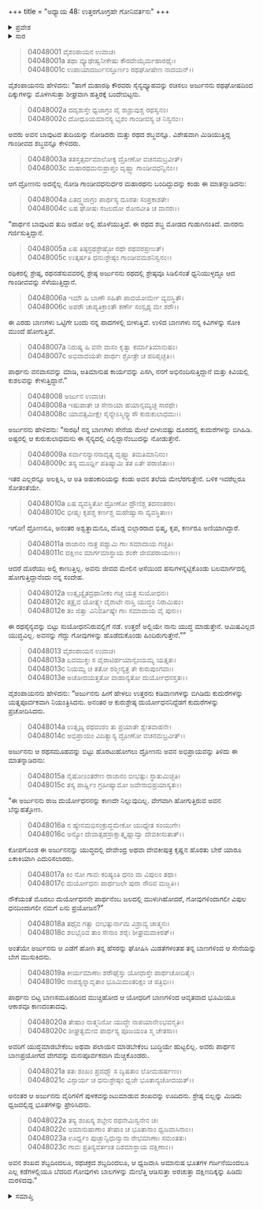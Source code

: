 +++
title = "ಅಧ್ಯಾಯ 48: ಉತ್ತರಗೋಗ್ರಹೇ ಗೋನಿವರ್ತನಃ"
+++

<details><summary>ಪ್ರವೇಶ</summary>


।।   ಓಂ ಓಂ ನಮೋ ನಾರಾಯಣಾಯ।।   ಶ್ರೀ ವೇದವ್ಯಾಸಾಯ ನಮಃ ।।

ಶ್ರೀ ಕೃಷ್ಣದ್ವೈಪಾಯನ ವೇದವ್ಯಾಸ ವಿರಚಿತ  

**ಶ್ರೀ ಮಹಾಭಾರತ**

**ವಿರಾಟ ಪರ್ವ**

**ಗೋಹರಣ ಪರ್ವ**

**ಅಧ್ಯಾಯ 48**

</details>


<details><summary>ಸಾರ</summary>

ಅರ್ಜುನನು ಕುರುಸೇನೆಯಲ್ಲಿ ದುರ್ಯೋಧನನನ್ನು ಕಾಣದೇ, ಅವನು ಗೋವುಗಳನ್ನು ಕರೆದುಕೊಂಡು ಹಸ್ತಿನಾವತಿಗೆ ಹಿಂದಿರುಗಿ ಹೋಗುತ್ತಿರುವುದನ್ನು ನೋಡಿ ಅವನ ಮೇಲೆ ಧಾಳಿಮಾಡಿ ಗೋವುಗಳನ್ನು ವಿರಾಟನಗರಿಯ ಕಡೆ ಹಿಂದಿರುಗುವಂತೆ ಮಾಡಿದುದು (1-23).

</details>


> 04048001 ವೈಶಂಪಾಯನ ಉವಾಚ।  
04048001a ತಥಾ ವ್ಯೂಢೇಷ್ವನೀಕೇಷು ಕೌರವೇಯೈರ್ಮಹಾರಥೈಃ।   
04048001c ಉಪಾಯಾದರ್ಜುನಸ್ತೂರ್ಣಂ ರಥಘೋಷೇಣ ನಾದಯನ್।।

ವೈಶಂಪಾಯನನು ಹೇಳಿದನು: “ಹಾಗೆ ಮಹಾರಥಿ ಕೌರವರು ಸೈನ್ಯವ್ಯೂಹವನ್ನು ರಚಿಸಲು ಅರ್ಜುನನು ರಥಘೋಷದಿಂದ ದಿಕ್ಕುಗಳನ್ನು ಮೊಳಗಿಸುತ್ತಾ ಶೀಘ್ರವಾಗಿ ಹತ್ತಿರಕ್ಕೆ ಬಂದೇಬಿಟ್ಟನು.

> 04048002a ದದೃಶುಸ್ತೇ ಧ್ವಜಾಗ್ರಂ ವೈ ಶುಶ್ರುವುಶ್ಚ ರಥಸ್ವನಂ।  
04048002c ದೋಧೂಯಮಾನಸ್ಯ ಭೃಶಂ ಗಾಂಡೀವಸ್ಯ ಚ ನಿಸ್ವನಂ।।

ಅವರು ಅವನ ಬಾವುಟದ ತುದಿಯನ್ನು ನೋಡಿದರು ಮತ್ತು ರಥದ ಶಬ್ಧವನ್ನೂ. ವಿಶೇಷವಾಗಿ ಮಿಡಿಯುತ್ತಿದ್ದ ಗಾಂಡೀವದ ಶಬ್ಧವನ್ನೂ ಕೇಳಿದರು.

> 04048003a ತತಸ್ತತ್ಸರ್ವಮಾಲೋಕ್ಯ ದ್ರೋಣೋ ವಚನಮಬ್ರವೀತ್।  
04048003c ಮಹಾರಥಮನುಪ್ರಾಪ್ತಂ ದೃಷ್ಟ್ವಾ ಗಾಂಡೀವಧನ್ವಿನಂ।।

ಆಗ ದ್ರೋಣನು ಅದನ್ನೆಲ್ಲ ನೋಡಿ ಗಾಂಡೀವಧನುರ್ಧರ ಮಹಾರಥನು ಬಂದಿದ್ದುದನ್ನು ಕಂಡು ಈ ಮಾತನ್ನಾಡಿದನು:

> 04048004a ಏತದ್ಧ್ವಜಾಗ್ರಂ ಪಾರ್ಥಸ್ಯ ದೂರತಃ ಸಂಪ್ರಕಾಶತೇ।   
04048004c ಏಷ ಘೋಷಃ ಸಜಲದೋ ರೋರವೀತಿ ಚ ವಾನರಃ।।

“ಪಾರ್ಥನ ಬಾವುಟದ ತುದಿ ಅದೋ ಅಲ್ಲಿ ಹೊಳೆಯುತ್ತಿದೆ. ಈ ರಥದ ಶಬ್ಧ ಮೋಡದ ಗುಡುಗಿನಂತಿದೆ. ವಾನರನು ಗರ್ಜಿಸುತ್ತಿದ್ದಾನೆ.

> 04048005a ಏಷ ತಿಷ್ಠನ್ರಥಶ್ರೇಷ್ಠೋ ರಥೇ ರಥವರಪ್ರಣುತ್।  
04048005c ಉತ್ಕರ್ಷತಿ ಧನುಃಶ್ರೇಷ್ಠಂ ಗಾಂಡೀವಮಶನಿಸ್ವನಂ।।

ರಥಿಕರಲ್ಲಿ ಶ್ರೇಷ್ಠ, ರಥನಡೆಸುವವರಲ್ಲಿ ಶ್ರೇಷ್ಠ ಅರ್ಜುನನು ರಥದಲ್ಲಿ ಶ್ರೇಷ್ಠವೂ ಸಿಡಿಲಿನಂತೆ ಧ್ವನಿಯುಳ್ಳದ್ದೂ ಆದ ಗಾಂಡೀವವನ್ನು ಸೆಳೆಯುತ್ತಿದ್ದಾನೆ.

> 04048006a ಇಮೌ ಹಿ ಬಾಣೌ ಸಹಿತೌ ಪಾದಯೋರ್ಮೇ ವ್ಯವಸ್ಥಿತೌ।  
04048006c ಅಪರೌ ಚಾಪ್ಯತಿಕ್ರಾಂತೌ ಕರ್ಣೌ ಸಂಸ್ಪೃಶ್ಯ ಮೇ ಶರೌ।।

ಈ ಎರಡು ಬಾಣಗಳು ಒಟ್ಟಿಗೇ ಬಂದು ನನ್ನ ಪಾದಗಳಲ್ಲಿ ಬೀಳುತ್ತಿವೆ. ಉಳಿದ ಬಾಣಗಳು ನನ್ನ ಕಿವಿಗಳನ್ನು ಸೋಕಿ ಮುಂದೆ ಹೋಗುತ್ತಿವೆ.

> 04048007a ನಿರುಷ್ಯ ಹಿ ವನೇ ವಾಸಂ ಕೃತ್ವಾ ಕರ್ಮಾತಿಮಾನುಷಂ।  
04048007c ಅಭಿವಾದಯತೇ ಪಾರ್ಥಃ ಶ್ರೋತ್ರೇ ಚ ಪರಿಪೃಚ್ಛತಿ।।

ಪಾರ್ಥನು ವನವಾಸವನ್ನು ಮಾಡಿ, ಅತಿಮಾನುಷ ಕಾರ್ಯವನ್ನು ಎಸಗಿ, ನನಗೆ ಅಭಿನಂದಿಸುತ್ತಿದ್ದಾನೆ ಮತ್ತು ಕಿವಿಯಲ್ಲಿ ಕುಶಲವನ್ನು ಕೇಳುತ್ತಿದ್ದಾನೆ.”

> 04048008 ಅರ್ಜುನ ಉವಾಚ।  
04048008a ಇಷುಪಾತೇ ಚ ಸೇನಾಯಾ ಹಯಾನ್ಸಮ್ಯಚ್ಛ ಸಾರಥೇ।  
04048008c ಯಾವತ್ಸಮೀಕ್ಷೇ ಸೈನ್ಯೇಽಸ್ಮಿನ್ಕ್ವಾಸೌ ಕುರುಕುಲಾಧಮಃ।।

ಅರ್ಜುನನು ಹೇಳಿದನು: “ಸಾರಥಿ! ನನ್ನ ಬಾಣಗಳು ಸೇನೆಯ ಮೇಲೆ ಬೀಳುವಷ್ಟು ದೂರದಲ್ಲಿ ಕುದುರೆಗಳನ್ನು ಬಿಗಿಹಿಡಿ. ಅಷ್ಟರಲ್ಲಿ ಆ ಕುರುಕುಲಾಧಮನು ಈ ಸೈನ್ಯದಲ್ಲಿ ಎಲ್ಲಿದ್ದಾನೆಂಬುದನ್ನು ನೋಡುತ್ತೇನೆ.

> 04048009a ಸರ್ವಾನನ್ಯಾನನಾದೃತ್ಯ ದೃಷ್ಟ್ವಾ ತಮತಿಮಾನಿನಂ।  
04048009c ತಸ್ಯ ಮೂರ್ಧ್ನಿ ಪತಿಷ್ಯಾಮಿ ತತ ಏತೇ ಪರಾಜಿತಾಃ।।

ಇತರ ಎಲ್ಲರನ್ನೂ ಅಲಕ್ಷಿಸಿ, ಆ ಅತಿ ಅಹಂಕಾರಿಯನ್ನು ಕಂಡು ಅವನ ತಲೆಯ ಮೇಲೆರಗುತ್ತೇನೆ. ಬಳಿಕ ಇವರೆಲ್ಲರೂ ಸೋತಂತೆಯೇ.

> 04048010a ಏಷ ವ್ಯವಸ್ಥಿತೋ ದ್ರೋಣೋ ದ್ರೌಣಿಶ್ಚ ತದನಂತರಂ।  
04048010c ಭೀಷ್ಮಃ ಕೃಪಶ್ಚ ಕರ್ಣಶ್ಚ ಮಹೇಷ್ವಾಸಾ ವ್ಯವಸ್ಥಿತಾಃ।।

ಇಗೋ! ದ್ರೋಣನೂ, ಅನಂತರ ಅಶ್ವತ್ಥಾಮನೂ, ದೊಡ್ಡ ಬಿಲ್ಗಾರರಾದ ಭಿಷ್ಮ, ಕೃಪ, ಕರ್ಣರೂ ಅಣಿಯಾಗಿದ್ದಾರೆ.

> 04048011a ರಾಜಾನಂ ನಾತ್ರ ಪಶ್ಯಾಮಿ ಗಾಃ ಸಮಾದಾಯ ಗಚ್ಛತಿ।  
04048011c ದಕ್ಷಿಣಂ ಮಾರ್ಗಮಾಸ್ಥಾಯ ಶಂಕೇ ಜೀವಪರಾಯಣಃ।।

ಆದರೆ ದೊರೆಯು ಅಲ್ಲಿ ಕಾಣುತ್ತಿಲ್ಲ. ಅವನು ಜೀವದ ಮೇಲಿನ ಆಸೆಯಿಂದ ಹಸುಗಳನ್ನಟ್ಟಿಕೊಂಡು ಬಲಮಾರ್ಗದಲ್ಲಿ ಹೋಗುತ್ತಿದ್ದಾನೆಂದು ನನ್ನ ಸಂದೇಹ.

> 04048012a ಉತ್ಸೃಜ್ಯೈತದ್ರಥಾನೀಕಂ ಗಚ್ಛ ಯತ್ರ ಸುಯೋಧನಃ।  
04048012c ತತ್ರೈವ ಯೋತ್ಸ್ಯೇ ವೈರಾಟೇ ನಾಸ್ತಿ ಯುದ್ಧಂ ನಿರಾಮಿಷಂ।  
04048012e ತಂ ಜಿತ್ವಾ ವಿನಿವರ್ತಿಷ್ಯೇ ಗಾಃ ಸಮಾದಾಯ ವೈ ಪುನಃ।।

ಈ ರಥಸೈನ್ಯವನ್ನು ಬಿಟ್ಟು ಸುಯೋಧನನಿರುವಲ್ಲಿಗೆ ನಡೆ. ಉತ್ತರ! ಅಲ್ಲಿಯೇ ನಾನು ಯುದ್ಧ ಮಾಡುತ್ತೇನೆ. ಆಮಿಷವಿಲ್ಲದ ಯುದ್ಧವಿಲ್ಲ. ಅವನನ್ನು ಗೆದ್ದು ಗೋವುಗಳನ್ನು ಹೊಡೆದುಕೊಂಡು ಹಿಂದಿರುಗುತ್ತೇನೆ.””

> 04048013 ವೈಶಂಪಾಯನ ಉವಾಚ।  
04048013a ಏವಮುಕ್ತಃ ಸ ವೈರಾಟಿರ್ಹಯಾನ್ಸಂಯಮ್ಯ ಯತ್ನತಃ।  
04048013c ನಿಯಮ್ಯ ಚ ತತೋ ರಶ್ಮೀನ್ಯತ್ರ ತೇ ಕುರುಪುಂಗವಾಃ।   
04048013e ಅಚೋದಯತ್ತತೋ ವಾಹಾನ್ಯತೋ ದುರ್ಯೋಧನಸ್ತತಃ।।

ವೈಶಂಪಾಯನನು ಹೇಳಿದನು: “ಅರ್ಜುನನು ಹೀಗೆ ಹೇಳಲು ಉತ್ತರನು ಕಡಿವಾಣಗಳನ್ನು ಬಿಗಿಡಿದು ಕುದುರೆಗಳನ್ನು ಯತ್ನಪೂರ್ವಕವಾಗಿ ನಿಯಂತ್ರಿಸಿದನು. ಅನಂತರ ಆ ಕುರುಶ್ರೇಷ್ಠ ದುರ್ಯೋಧನನಿದ್ದೆಡಗೆ ಕುದುರೆಗಳನ್ನು ಪ್ರಚೋದಿಸಿದನು.

> 04048014a ಉತ್ಸೃಜ್ಯ ರಥವಂಶಂ ತು ಪ್ರಯಾತೇ ಶ್ವೇತವಾಹನೇ।  
04048014c ಅಭಿಪ್ರಾಯಂ ವಿದಿತ್ವಾಸ್ಯ ದ್ರೋಣೋ ವಚನಮಬ್ರವೀತ್।।

ಅರ್ಜುನನು ಆ ರಥಸಮೂಹವನ್ನು ಬಿಟ್ಟು ಹೊರಟುಹೋಗಲು ದ್ರೋಣನು ಅವನ ಅಭಿಪ್ರಾಯವನ್ನು ತಿಳಿದು ಈ ಮಾತನ್ನಾಡಿದನು:

> 04048015a ನೈಷೋಽಂತರೇಣ ರಾಜಾನಂ ಬೀಭತ್ಸುಃ ಸ್ಥಾತುಮಿಚ್ಛತಿ।  
04048015c ತಸ್ಯ ಪಾರ್ಷ್ಣಿಂ ಗ್ರಹೀಷ್ಯಾಮೋ ಜವೇನಾಭಿಪ್ರಯಾಸ್ಯತಃ।।

“ಈ ಅರ್ಜುನನು ರಾಜ ದುರ್ಯೋಧನನನ್ನು ಕಾಣದೇ ನಿಲ್ಲುವುದಿಲ್ಲ. ವೇಗವಾಗಿ ಹೋಗುತ್ತಿರುವ ಅವನ ಬೆನ್ನುಹತ್ತೋಣ.

> 04048016a ನ ಹ್ಯೇನಮಭಿಸಂಕ್ರುದ್ಧಮೇಕೋ ಯುಧ್ಯೇತ ಸಂಯುಗೇ।  
04048016c ಅನ್ಯೋ ದೇವಾತ್ಸಹಸ್ರಾಕ್ಷಾತ್ಕೃಷ್ಣಾದ್ವಾ ದೇವಕೀಸುತಾತ್।।

ಕೋಪಗೊಂಡ ಈ ಅರ್ಜುನನನ್ನು ಯುದ್ಧದಲ್ಲಿ ದೇವೇಂದ್ರ ಅಥವಾ ದೇವಕೀಪುತ್ರ ಕೃಷ್ಣನ ಹೊರತು ಬೇರೆ ಯಾರೂ ಏಕಾಕಿಯಾಗಿ ಎದುರಿಸಲಾರರು.

> 04048017a ಕಿಂ ನೋ ಗಾವಃ ಕರಿಷ್ಯಂತಿ ಧನಂ ವಾ ವಿಪುಲಂ ತಥಾ।  
04048017c ದುರ್ಯೋಧನಃ ಪಾರ್ಥಜಲೇ ಪುರಾ ನೌರಿವ ಮಜ್ಜತಿ।।

ನೌಕೆಯಂತೆ ಮೊದಲು ದುರ್ಯೋಧನನೇ ಪಾರ್ಥನೆಂಬ ಜಲದಲ್ಲಿ ಮುಳುಗಿಹೋದರೆ, ಗೋವುಗಳಿಂದಾಗಲೀ ವಿಪುಲ ಧನದಿಂದಾಗಲೀ ನಮಗೆ ಏನು ಪ್ರಯೋಜನ?”

> 04048018a ತಥೈವ ಗತ್ವಾ ಬೀಭತ್ಸುರ್ನಾಮ ವಿಶ್ರಾವ್ಯ ಚಾತ್ಮನಃ।  
04048018c ಶಲಭೈರಿವ ತಾಂ ಸೇನಾಂ ಶರೈಃ ಶೀಘ್ರಮವಾಕಿರತ್।।

ಅಂತೆಯೇ ಅರ್ಜುನನು ಆ ಎಡೆಗೆ ಹೋಗಿ ತನ್ನ ಹೆಸರನ್ನು ಘೋಷಿಸಿ ಮಿಡತೆಗಳಂತಹ ತನ್ನ ಬಾಣಗಳಿಂದ ಆ ಸೇನೆಯನ್ನು ಬೇಗ ಮುಸುಕಿದನು.

> 04048019a ಕೀರ್ಯಮಾಣಾಃ ಶರೌಘೈಸ್ತು ಯೋಧಾಸ್ತೇ ಪಾರ್ಥಚೋದಿತೈಃ।  
04048019c ನಾಪಶ್ಯನ್ನಾವೃತಾಂ ಭೂಮಿಮಂತರಿಕ್ಷಂ ಚ ಪತ್ರಿಭಿಃ।।

ಪಾರ್ಥನು ಬಿಟ್ಟ ಬಾಣಸಮೂಹದಿಂದ ಮುಚ್ಚಿಹೋದ ಆ ಯೋಧರಿಗೆ ಬಾಣಗಳಿಂದ ಆವೃತವಾದ ಭೂಮಿಯೂ ಆಕಾಶವೂ ಕಾಣದಂತಾದವು.

> 04048020a ತೇಷಾಂ ನಾತ್ಮನಿನೋ ಯುದ್ಧೇ ನಾಪಯಾನೇಽಭವನ್ಮತಿಃ।  
04048020c ಶೀಘ್ರತ್ವಮೇವ ಪಾರ್ಥಸ್ಯ ಪೂಜಯಂತಿ ಸ್ಮ ಚೇತಸಾ।।

ಅವರಿಗೆ ಯುದ್ಧಮಾಡಬೇಕೆಂಬ ಅಥವಾ ಪಲಾಯನ ಮಾಡಬೇಕೆಂಬ ಬುದ್ಧಿಯೇ ಹುಟ್ಟಲಿಲ್ಲ. ಅವರು ಪಾರ್ಥನ ಬಾಣಪ್ರಯೋಗದ ವೇಗವನ್ನು ಮನಃಪೂರ್ವಕವಾಗಿ ಮೆಚ್ಚಿಕೊಂಡರು.

> 04048021a ತತಃ ಶಂಖಂ ಪ್ರದಧ್ಮೌ ಸ ದ್ವಿಷತಾಂ ಲೋಮಹರ್ಷಣಂ।   
04048021c ವಿಸ್ಫಾರ್ಯ ಚ ಧನುಃಶ್ರೇಷ್ಠಂ ಧ್ವಜೇ ಭೂತಾನ್ಯಚೋದಯತ್।।

ಅನಂತರ ಆ ಅರ್ಜುನನು ವೈರಿಗಳಿಗೆ ಪುಳಕವನ್ನುಂಟುಮಾಡುವ ಶಂಖವನ್ನು ಊದಿದನು. ಶ್ರೇಷ್ಠ ಬಿಲ್ಲನ್ನು ಮಿಡಿದು ಧ್ವಜದಲ್ಲಿದ್ದ ಭೂತಗಳನ್ನು ಪ್ರೇರಿಸಿದನು.

> 04048022a ತಸ್ಯ ಶಂಖಸ್ಯ ಶಬ್ದೇನ ರಥನೇಮಿಸ್ವನೇನ ಚ।  
04048022c ಅಮಾನುಷಾಣಾಂ ತೇಷಾಂ ಚ ಭೂತಾನಾಂ ಧ್ವಜವಾಸಿನಾಂ।।  
04048023a ಊರ್ಧ್ವಂ ಪುಚ್ಛಾನ್ವಿಧುನ್ವಾನಾ ರೇಭಮಾಣಾಃ ಸಮಂತತಃ।  
04048023c ಗಾವಃ ಪ್ರತಿನ್ಯವರ್ತಂತ ದಿಶಮಾಸ್ಥಾಯ ದಕ್ಷಿಣಾಂ।।

ಅವನ ಶಂಖದ ಶಬ್ದದಿಂದಲೂ, ರಥಚಕ್ರದ ಶಬ್ದದಿಂದಲೂ, ಆ ಧ್ವಜವಾಸಿ ಅಮಾನುಷ ಭೂತಗಳ ಗರ್ಜನೆಯಿಂದಲೂ ಎಲ್ಲ ಕಡೆಗಳಲ್ಲಿಯೂ ಬೆದರಿದ ಗೋವುಗಳು ಬಾಲಗಳನ್ನು ಮೇಲೆತ್ತಿ ಆಡಿಸುತ್ತಾ ಅರಚುತ್ತಾ ದಕ್ಷಿಣದಿಕ್ಕನ್ನು ಹಿಡಿದು ಮರಳಿದವು.”


<details><summary>ಸಮಾಪ್ತಿ</summary>


ಇತಿ ಶ್ರೀ ಮಹಾಭಾರತೇ ವಿರಾಟ ಪರ್ವಣಿ ಗೋಹರಣ ಪರ್ವಣಿ ಉತ್ತರಗೋಗ್ರಹೇ ಗೋನಿವರ್ತನೇ ಅಷ್ಟಚತ್ವಾರಿಂಶೋಽಧ್ಯಾಯಃ।  
ಇದು ಶ್ರೀ ಮಹಾಭಾರತದಲ್ಲಿ ವಿರಾಟ ಪರ್ವದಲ್ಲಿ ಗೋಹರಣ ಪರ್ವದಲ್ಲಿ ಉತ್ತರಗೋಗ್ರಹದಲ್ಲಿ ಗೋನಿವರ್ತನದಲ್ಲಿ ನಲ್ವತ್ತೆಂಟನೆಯ ಅಧ್ಯಾಯವು.



</details>
